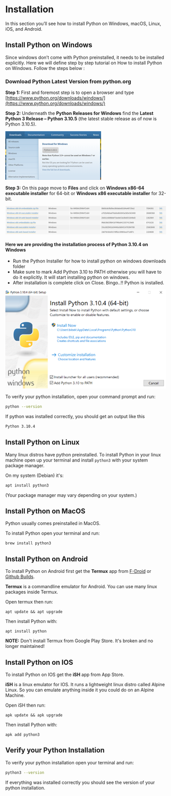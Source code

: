 # Installation


In this section you’ll see how to install Python on Windows, macOS, Linux, iOS, and Android.

## Install Python on Windows
Since windows don’t come with Python preinstalled, it needs to be installed explicitly. Here we will define step by step tutorial on How to install Python on Windows. Follow the steps below :

### Download Python Latest Version from python.org
**Step 1:** First and foremost step is to open a browser and type [https://www.python.org/downloads/windows/](https://www.python.org/downloads/windows/)

**Step 2:** Underneath the **Python Releases for Windows** find the **Latest Python 3 Release – Python 3.10.5** (the latest stable release as of now is Python 3.10.5).

![Python Releases for Windows](./images/Python-Release-For-Windows.png)

**Step 3:** On this page move to **Files** and click on **Windows x86-64 executable installer** for 64-bit or **Windows x86 executable installer** for 32-bit.

![Python Installers for Windows](./images/python-for-windows-installers.png)

#### Here we are providing the installation process of Python 3.10.4 on Windows
- Run the Python Installer for how to install python on windows downloads folder
- Make sure to mark Add Python 3.10 to PATH otherwise you will have to do it explicitly. It will start installing python on windows.
- After installation is complete click on Close. Bingo..!! Python is installed.

![install](./images/install-python-on-windows.png)

To verify your python installation, open your command prompt and run:
```bash
python --version
```
If python was installed correctly, you should get an output like this
```bash
Python 3.10.4
```


## Install Python on Linux

Many linux distros have python preinstalled.
To install Python in your linux machine open up your terminal and install `python3` with your system package manager.

On my system (Debian) it's:
```bash
apt install python3
```
(Your package manager may vary depending on your system.)


## Install Python on MacOS
Python usually comes preinstalled in MacOS.

To install Python open your terminal and run:
```
brew install python3
```

## Install Python on Android

To install Python on Android first get the **Termux** app from [F-Droid](https://f-droid.org/en/packages/com.termux/) or [Github Builds](https://github.com/termux/termux-app/releases/tag/v0.118.0).

**Termux** is a commandline emulator for Android. You can use many linux packages inside Termux.

Open termux then run:
```
apt update && apt upgrade
```

Then install Python with:
```
apt install python
```

**NOTE:** Don't install Termux from Google Play Store. It's broken and no longer maintained!

## Install Python on IOS

To install Python on IOS get the **iSH** app from App Store.

**iSH** is a linux emulator for IOS. It runs a lightweight linux distro called Alpine Linux. So you can emulate anything inside it you could do on an Alpine Machine.

Open iSH then run:
```
apk update && apk upgrade
```

Then install Python with:
```
apk add python3
```

## Verify your Python Installation

To verify your python installation open your terminal and run:
```bash
python3 --version
```

If everything was installed correctly you should see the version of your python installation.
